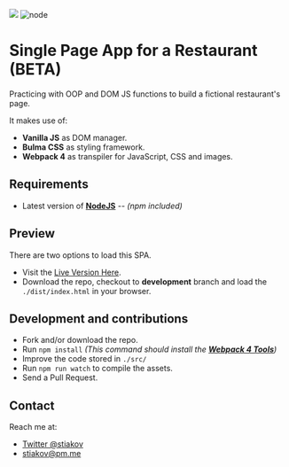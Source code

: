 ![](https://img.shields.io/badge/beta-functional-green?style=flat-square)
![node](https://img.shields.io/node/v/webpack)

# Single Page App for a Restaurant (BETA)
Practicing with OOP and DOM JS functions to build a fictional restaurant's page.

It makes use of:

* **Vanilla JS** as DOM manager.
* **Bulma CSS** as styling framework.
* **Webpack 4** as transpiler for JavaScript, CSS and images.

## Requirements

* Latest version of **[NodeJS](https://nodejs.org/en/)** *-- (npm included)*

## Preview
There are two options to load this SPA.
* Visit the [Live Version Here](https://stiakov.github.io/restaurant-js/).
* Download the repo, checkout to **development** branch and load the `./dist/index.html` in your browser.

## Development and contributions

* Fork and/or download the repo.
* Run `npm install` _(This command should install the **[Webpack 4 Tools](https://webpack.js.org/guides/getting-started/)**)_
* Improve the code stored in `./src/`
* Run `npm run watch` to compile the assets.
* Send a Pull Request.

## Contact
Reach me at:
* [Twitter @stiakov](https://twitter.com/st_iakov)
* [stiakov@pm.me](stiakov@pm.me)
